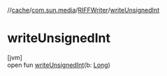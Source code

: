 //[cache](../../../index.md)/[com.sun.media](../index.md)/[RIFFWriter](index.md)/[writeUnsignedInt](write-unsigned-int.md)

# writeUnsignedInt

[jvm]\
open fun [writeUnsignedInt](write-unsigned-int.md)(b: [Long](https://kotlinlang.org/api/latest/jvm/stdlib/kotlin/-long/index.html))
